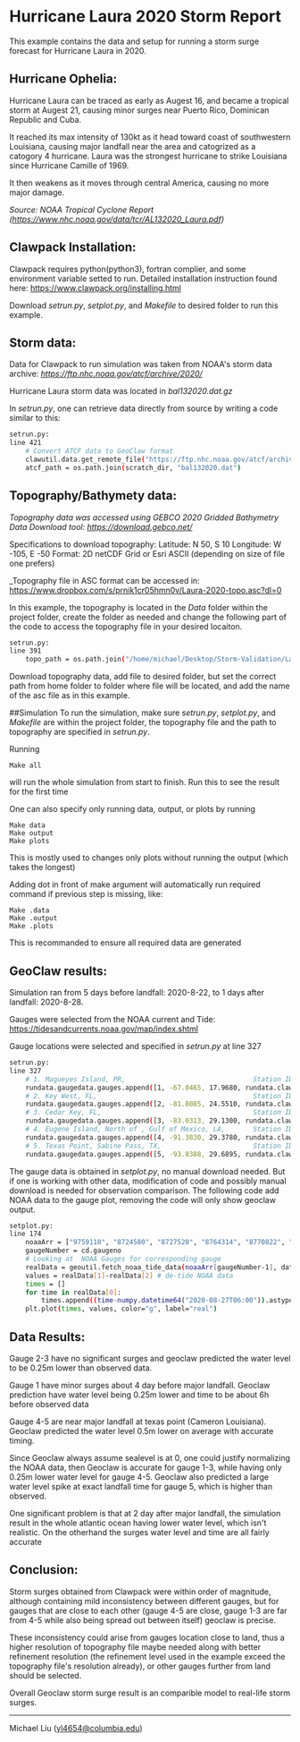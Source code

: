 

# Hurricane Laura 2020 Storm Report 

This example contains the data and setup for running a storm surge forecast for Hurricane Laura in 2020. 

## Hurricane Ophelia: 
Hurricane Laura can be traced as early as Augest 16, and became a tropical storm at Augest 21, causing minor surges near Puerto Rico, Dominican Republic and Cuba. 

It reached its max intensity of 130kt as it head toward coast of southwestern Louisiana, causing major landfall near the area and catogrized as a catogory 4 hurricane. Laura was the strongest hurricane to strike Louisiana since Hurricane Camille of 1969.

It then weakens as it moves through central America, causing no more major damage.

_Source: NOAA Tropical Cyclone Report (https://www.nhc.noaa.gov/data/tcr/AL132020_Laura.pdf)_

## Clawpack Installation:


Clawpack requires python(python3), fortran complier, and some environment variable setted to run.
Detailed installation instruction found here: https://www.clawpack.org/installing.html

Download _setrun.py_, _setplot.py_, and _Makefile_  to desired folder to run this example. 


## Storm data: 
                                                                  
Data for Clawpack to run simulation was taken from NOAA's storm data archive:
_https://ftp.nhc.noaa.gov/atcf/archive/2020/_

Hurricane Laura storm data was located in _bal132020.dat.gz_

In _setrun.py_, one can retrieve data directly from source by writing a code similar to this:
```sh
setrun.py:
line 421
    # Convert ATCF data to GeoClaw format
    clawutil.data.get_remote_file("https://ftp.nhc.noaa.gov/atcf/archive/2020/bal132020.dat.gz")
    atcf_path = os.path.join(scratch_dir, "bal132020.dat")
```

## Topography/Bathymety data: 
_Topography data was accessed using GEBCO 2020 Gridded Bathymetry Data Download tool: 
https://download.gebco.net/_ 

Specifications to download topography:
Latitude: N 50, S 10
Longitude: W -105, E -50
Format: 2D netCDF Grid or Esri ASCII (depending on size of file one prefers) 

_Topography file in ASC format can be accessed in: https://www.dropbox.com/s/prnik1cr05hmn0v/Laura-2020-topo.asc?dl=0

In this example, the topography is located in the _Data_ folder within the project folder, create the folder as needed and change the following part of the code to access the topography file in your desired locaiton. 

```sh
setrun.py:
line 391
    topo_path = os.path.join("/home/michael/Desktop/Storm-Validation/Laura-2020/Data", "Laura-2020-topo.asc") 
```
Download topography data, add file to desired folder, but set the correct path from home folder to folder where file will be located, and add the name of the asc file as in this example.

##Simulation
To run the simulation, make sure _setrun.py_, _setplot.py_, and _Makefile_ are within the project folder, the topography file and the path to topography are specified in _setrun.py_.

Running
```
Make all
```
will run the whole simulation from start to finish. Run this to see the result for the first time

One can also specify only running data, output, or plots by running
```
Make data
Make output
Make plots
```
This is mostly used to changes only plots without running the output (which takes the longest)

Adding dot in front of make argument will automatically run required command if previous step is missing, like:
```
Make .data
Make .output
Make .plots
```
This is recommanded to ensure all required data are generated


## GeoClaw results:
Simulation ran from 5 days before landfall: 2020-8-22, to 1 days after landfall: 2020-8-28. 

Gauges were selected from the NOAA current and Tide: https://tidesandcurrents.noaa.gov/map/index.shtml

Gauge locations were selected and specified in _setrun.py_ at line 327

```sh
setrun.py:
line 327
    # 1. Magueyes Island, PR,                                Station ID: 9759110,      17.9700 N, 67.0465 W        Landfall near Dominican Republick
    rundata.gaugedata.gauges.append([1, -67.0465, 17.9680, rundata.clawdata.t0, rundata.clawdata.tfinal])
    # 2. Key West, FL,                                       Station ID: 8724580,      24.5510 N, 81.8085 W  
    rundata.gaugedata.gauges.append([2, -81.8085, 24.5510, rundata.clawdata.t0, rundata.clawdata.tfinal])
    # 3. Cedar Key, FL,                                      Station ID: 8727520,      29.1300 N, 83.0313 W
    rundata.gaugedata.gauges.append([3, -83.0313, 29.1300, rundata.clawdata.t0, rundata.clawdata.tfinal])
    # 4. Eugene Island, North of , Gulf of Mexico, LA,       Station ID: 8764314,      29.3730 N, 91.3830 W
    rundata.gaugedata.gauges.append([4, -91.3830, 29.3780, rundata.clawdata.t0, rundata.clawdata.tfinal])
    # 5. Texas Point, Sabine Pass, TX,                       Station ID: 8770822,      29.6895 N,-93.8418 W        Major landfall Cameron Louisiana
    rundata.gaugedata.gauges.append([5, -93.8388, 29.6895, rundata.clawdata.t0, rundata.clawdata.tfinal])
```

The gauge data is obtained in _setplot.py_, no manual download needed. But if one is working with other data, modification of code and possibly manual download is needed for observation comparison. The following code add NOAA data to the gauge plot, removing the code will only show geoclaw output.

```sh
setplot.py:
line 174
    noaaArr = ["9759110", "8724580", "8727520", "8764314", "8770822", "None"]
    gaugeNumber = cd.gaugeno
    # Looking at  NOAA Gauges for corresponding gauge
    realData = geoutil.fetch_noaa_tide_data(noaaArr[gaugeNumber-1], datetime.datetime(2020, 8, 22, hour=6), datetime.datetime(2020, 8, 29, hour=6))
    values = realData[1]-realData[2] # de-tide NOAA data
    times = []
    for time in realData[0]:
        times.append((time-numpy.datetime64("2020-08-27T06:00")).astype(float)/1440)
    plt.plot(times, values, color="g", label="real")
```

## Data Results: 

Gauge 2-3 have no significant surges and geoclaw predicted the water level to be 0.25m lower than observed data.

Gauge 1 have minor surges about 4 day before major landfall. Geoclaw prediction have water level being 0.25m lower and time to be about 6h before observed data

Gauge 4-5 are near major landfall at texas point (Cameron Louisiana). Geoclaw predicted the water level 0.5m lower on average with accurate timing.

Since Geoclaw always assume sealevel is at 0, one could justify normalizing the NOAA data, then Geoclaw is accurate for gauge 1-3, while having only 0.25m lower water level for gauge 4-5. Geoclaw also predicted a large water level spike at exact landfall time for gauge 5, which is higher than observed.

One significant problem is that at 2 day after major landfall, the simulation result in the whole atlantic ocean having lower water level, which isn't realistic. On the otherhand the surges water level and time are all fairly accurate

## Conclusion: 
Storm surges obtained from Clawpack were within order of magnitude, although containing mild inconsistency between different gauges, but for gauges that are close to each other (gauge 4-5 are close, gauge 1-3 are far from 4-5 while also being spread out between itself) geoclaw is precise. 

These inconsistency could arise from gauges location close to land, thus a higher resolution of topography file maybe needed along with better refinement resolution (the refinement level used in the example exceed the topography file's resolution already), or other gauges further from land should be selected.

Overall Geoclaw storm surge result is an comparible model to real-life storm surges.

----------------------------------------------------------------------------------------

Michael Liu (yl4654@columbia.edu)


